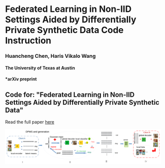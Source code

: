# Federated Learning in Non-IID Settings Aided by Differentially Private Synthetic Data Code Instruction
### Huancheng Chen, Haris Vikalo Wang
#### The University of Texas at Austin
#### *arXiv preprint

## Code for: "Federated Learning in Non-IID Settings Aided by Differentially Private Synthetic Data"
Read the full paper [here]()

<div align='center'>
<img src="img/DPMS.png"></img>
</div>
<br />
